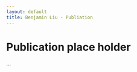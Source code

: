 ```yaml
---
layout: default
title: Benjamin Liu - Publiation
---
```

<div class="blurb">
	<h1>Publication place holder</h1>
	<p>...</p>
</div><!-- /.blurb -->
